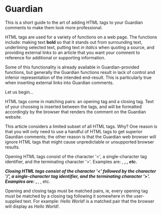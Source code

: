 # Guardian
This is a short guide to the art of adding HTML tags to your Guardian comments to make them look more professional.

HTML tags are used for a variety of functions on a web page. The functions include: making text **bold** so that it stands out from surrounding text, underlining selected text, putting text *in italics* when quoting a source, and providing external links to an article that you want your comment to reference for additional or supporting information.

Some of this functionality is already available in Guardian-provided functions, but generally the Guardian functions result in lack of control and inferior representation of the intended end-result. This is particularly true when inserting external links into Guardian comments.

Let us begin...

HTML tags come in matching pairs: an opening tag and a closing tag. Text of your choosing is inserted between the tags, and will be formatted accordingly by the browser that renders the comment on the Guardian website.  

This article considers a limited subset of all HTML tags. Why? One reason is that you will only need to use a handful of HTML tags to get superior Gaurdian comments; the other reason is that the Guardian web browser will ignore HTML tags that might cause unpredictable or unsupported browser results.

Opening HTML tags consist of the character '<', a single-character tag identifier, and the terminating character '>'. Examples are: <i>, <b>, <a>, etc. 
  
Closing HTML tags consist of the character '<' followed by the character '/', a single-character tag identifier, and the terminating character '>'. Examples are: </i>, </b>, </a>, etc. 

Opening and closing tags must be matched pairs, ie, every opening tag must be matched by a closing tag following it somewhere in the user-supplied text. For example: <i>Hello World!</i> is a matched pair that the browser will display as <i>Hello World!</i>.
